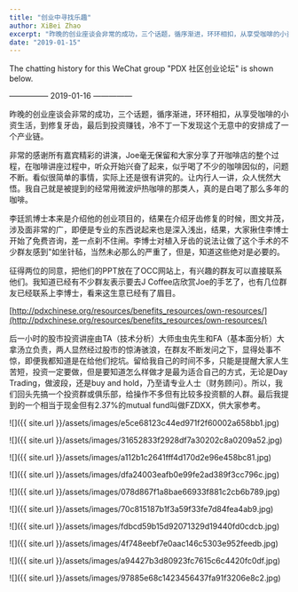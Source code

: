 ```yaml
---
title: "创业中寻找乐趣"
author: XiBei Zhao
excerpt: "昨晚的创业座谈会非常的成功，三个话题，循序渐进，环环相扣，从享受咖啡的小资生活，到修复牙齿，最后到投资赚钱，冷不丁一下发现这个无意中的安排成了一个产业链。"
date: "2019-01-15"
---
```

The chatting history for this WeChat group "PDX 社区创业论坛" is shown below.

—————  2019-01-16  —————

昨晚的创业座谈会非常的成功，三个话题，循序渐进，环环相扣，从享受咖啡的小资生活，到修复牙齿，最后到投资赚钱，冷不丁一下发现这个无意中的安排成了一个产业链。

非常的感谢所有嘉宾精彩的讲演，Joe毫无保留和大家分享了开咖啡店的整个过程，在咖啡讲座过程中，听众开始兴奋了起来，似乎喝了不少的咖啡因似的，问题不断。看似很简单的事情，实际上还是很有讲究的。让内行人一讲，众人恍然大悟。我自己就是被提到的经常用微波炉热咖啡的那类人，真的是白喝了那么多年的咖啡。

李廷凯博士本来是介绍他的创业项目的，结果在介绍牙齿修复的时候，图文并茂，涉及面非常的广，即便是专业的东西说起来也是深入浅出，结果，大家揪住李博士开始了免费咨询，差一点刹不住闸。李博士对植入牙齿的说法让做了这个手术的不少群友感到"如坐针毡，当然未必那么的严重了，但是，知道这些绝对是必要的。

征得两位的同意，把他们的PPT放在了OCC网站上，有兴趣的群友可以直接联系他们。我知道已经有不少群友表示要去J Coffee店欣赏Joe的手艺了，也有几位群友已经联系上李博士，看来这生意已经有了眉目。

[http://pdxchinese.org/resources/benefits_resources/own-resources/](http://pdxchinese.org/resources/benefits_resources/own-resources/)

后一小时的股市投资讲座由TA（技术分析）大师虫虫先生和FA（基本面分析）大拿汤立负责，两人显然经过股市的惊涛骇浪，在群友不断发问之下，显得处事不惊，即便我都知道是在给他们挖坑。留给我自己的时间不多，只能是提醒大家人生苦短，投资一定要做，但是要知道怎么样做才是最为适合自己的方式，无论是Day Trading，做波段，还是buy and hold，乃至请专业人士（财务顾问）。所以，我们回头先搞一个投资群或俱乐部，给操作不多但有比较多投资额的人群。最后我提到的一个相当于现金但有2.37%的mutual fund叫做FZDXX，供大家参考。

![]({{ site.url }}/assets/images/e5ce68123c44ed971f2f60002a658bb1.jpg)

![]({{ site.url }}/assets/images/31652833f2928df7a30202c8a0209a52.jpg)

![]({{ site.url }}/assets/images/a112b1c2641fff4d170d2e96e458bc81.jpg)

![]({{ site.url }}/assets/images/dfa24003eafb0e99fe2ad389f3cc796c.jpg)

![]({{ site.url }}/assets/images/078d867f1a8bae66933f881c2cb6b789.jpg)

![]({{ site.url }}/assets/images/70c815187b1f3a59f33fe7d84fea4ab9.jpg)

![]({{ site.url }}/assets/images/fdbcd59b15d92071329d19440fd0cdcb.jpg)

![]({{ site.url }}/assets/images/4f748eebf7e0aac146c5303e952feedb.jpg)

![]({{ site.url }}/assets/images/a94427b3d80923fc7615c6c4420fc0df.jpg)

![]({{ site.url }}/assets/images/97885e68c1423456437fa91f3206e8c2.jpg)

